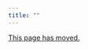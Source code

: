```yaml
---
title: ""
---
```


[This page has moved.](https://github.com/home-assistant/example-custom-config/tree/master/custom_components/example_light)

<script>document.location = 'https://github.com/home-assistant/example-custom-config/tree/master/custom_components/example_light';</script>
